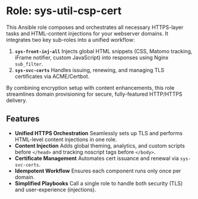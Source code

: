 # Role: sys-util-csp-cert

This Ansible role composes and orchestrates all necessary HTTPS-layer tasks and HTML-content injections for your webserver domains. It integrates two key sub-roles into a unified workflow:

1. **`sys-front-inj-all`**
   Injects global HTML snippets (CSS, Matomo tracking, iFrame notifier, custom JavaScript) into responses using Nginx `sub_filter`.
2. **`sys-svc-certs`**
   Handles issuing, renewing, and managing TLS certificates via ACME/Certbot.

By combining encryption setup with content enhancements, this role streamlines domain provisioning for secure, fully-featured HTTP/HTTPS delivery.

## Features

* **Unified HTTPS Orchestration**
  Seamlessly sets up TLS and performs HTML-level content injections in one role.
* **Content Injection**
  Adds global theming, analytics, and custom scripts before `</head>` and tracking noscript tags before `</body>`.
* **Certificate Management**
  Automates cert issuance and renewal via `sys-svc-certs`.
* **Idempotent Workflow**
  Ensures each component runs only once per domain.
* **Simplified Playbooks**
  Call a single role to handle both security (TLS) and user-experience (injections).
